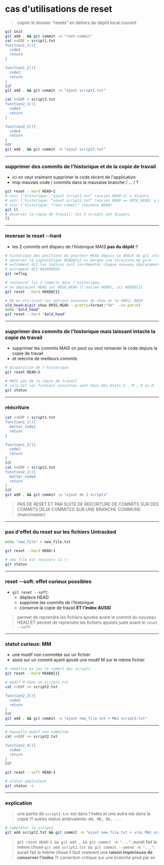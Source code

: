 # cas d'utilisations de reset

> copier le dossier "resets" en dehors du dépôt local courant

```bash
git init
git add . && git commit -m "root-commit"
cat <<EOF > script1.txt
function1_1(){
  code1
  return
}

function1_2(){
  code2
  return
}
EOF
git add . && git commit -m "ajout script1.txt"

cat <<EOF > script2.txt
function2_1(){
  code3
  return
}

function2_2(){
  code4
  return
}
EOF
git add . && git commit -m "ajout script2.txt"

```

---

### supprimer des commits de l'historique et de la copie de travail

* ici on veut vraiment supprimer le code récent de l'application
* trop mauvais code / commits dans la mauvaise branche / ... / ?
 
```bash
git reset --hard HEAD~2
# voir l'historique: "ajout script1.txt" (ancien HEAD~1) a disparu
# voir l'historique: "ajout script2.txt" (ancien HEAD == ORIG_HEAD) a disparu
# voir l'historique: "root-commit" (nouveau HEAD)
git ll
# observer la copie de travail: les 2 scripts ont disparu
ll
```

---

### inverser le reset --hard

* les 2 commits ont disparu de *l'historique* MAIS **pas du dépôt** !!

```bash
# historique des positions du pointeur HEAD depuis le début du git init
# observer la signalétique HEAD@{n} => marque une structure de pile
# autrement dit les indices sont incrémentés chaque nouveau déplacement de HEAD
# autrement dit HASARDEUX
git reflog

# restaurer les 2 commits dans l'historique,
# en déplaçant HEAD sur ORIG_HEAD (l'ancien HEAD), ici HEAD@{1}
git reset --hard HEAD@{1}

# OU en utilisant les options avancées du show et le SHELL BASH
old_head=$(git show ORIG_HEAD --pretty=format:"%h" --no-patch)
echo "$old_head"
git reset --hard "$old_head"

```

---

### supprimer des commits de l'historique mais laissant intacte la copie de travail

* supprimer les commits MAIS on peut ou veut remanier le code depuis la copie de travail
* et reécrire de meilleurs commits

```bash
# disparition de l'historique
git reset HEAD~2

# MAIS pas de la copie de travail
# cela dit les fichiers concernés sont dans des états U , M , D ou R
git status
```

---

### réécriture

```bash
cat <<EOF > script1.txt
function1_1(){
  better_code1
  return
}

function1_2(){
  code2
  return
}
EOF
cat <<EOF > script2.txt
function2_2(){
  better_code4
  return
}
EOF
git add . && git commit -m "ajout de 2 scripts"

```

> PAS DE RESET ET PAR SUITE DE REECRITURE DE COMMITS 
> SUR DES COMMITS DEJA COMMITES
> SUR UNE BRANCHE COMMUNE (main/master)

---

### pas d'effet du reset sur les fichiers Untracked

```bash
echo "new_file" > new_file.txt

git reset --hard HEAD~1

# new_file est toujours là !!
git status
```

---

### reset --soft: effet curieux possibles

* `git reset --soft`: 
  + déplace HEAD
  + supprime les commits de l'historique
  + conserve la copie de travail **ET l'index AUSSI**

> permet de reprendre les fichiers ajoutés avant le commit du nouveau HEAD
> ET permet de reprendre les fichiers ajoutés juste avant le `reset --soft`

---

### statut curieux: MM 

* une modif non commitée sur un fichier 
* assis sur un commit ayant ajouté une modif M sur le même fichier

```bash
# remettre en jeu le commit des scripts
git reset --hard HEAD@{1}

# modif M dans un script2.txt
cat <<EOF >> script2.txt

function2_3(){
  code5
  return
}
EOF
git add . && git commit -m "ajout new_file.txt + MAJ script2.txt"
```

--- 

```bash
# nouvelle modif non commitée
cat <<EOF >> script2.txt

function2_4(){
  code6
  return
}
EOF

git reset --soft HEAD~1

# statut ambivalent
git status -s
```

---

### explication

> une partie de `script2.txt` est dans l'index et une autre est dans la copie !!!
> autres status ambivalents: `AM, MD, RD, ...`

```bash
# compléter le script2
git add script2.txt && git commit -m "ajout new_file.txt + vrai MAJ script2.txt"
```

> `git reset HEAD~1 && git add . && git commit -m "..."`: aurait fait la même chose
> `git add script2.txt && git commit --amend -m "..."`: aurait fait la même chose
> il faut vraiment une **raison impérieuse de conserver l'index** !!!
> correction critique sur une branche prod par ex